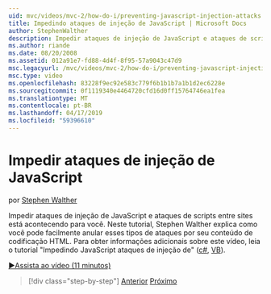 ```yaml
---
uid: mvc/videos/mvc-2/how-do-i/preventing-javascript-injection-attacks
title: Impedindo ataques de injeção de JavaScript | Microsoft Docs
author: StephenWalther
description: Impedir ataques de injeção de JavaScript e ataques de scripts entre sites está acontecendo para você. Neste tutorial, Stephen Walther explica como você pode facilmente de...
ms.author: riande
ms.date: 08/20/2008
ms.assetid: 012a91e7-fd88-4d4f-8f95-57a9043c47d9
msc.legacyurl: /mvc/videos/mvc-2/how-do-i/preventing-javascript-injection-attacks
msc.type: video
ms.openlocfilehash: 83228f9ec92e583c779f6b1b1b7a1b1d2ec6228e
ms.sourcegitcommit: 0f1119340e4464720cfd16d0ff15764746ea1fea
ms.translationtype: MT
ms.contentlocale: pt-BR
ms.lasthandoff: 04/17/2019
ms.locfileid: "59396610"
---
```

# <a name="preventing-javascript-injection-attacks"></a>Impedir ataques de injeção de JavaScript

por [Stephen Walther](https://github.com/StephenWalther)

Impedir ataques de injeção de JavaScript e ataques de scripts entre sites está acontecendo para você. Neste tutorial, Stephen Walther explica como você pode facilmente anular esses tipos de ataques por seu conteúdo de codificação HTML. Para obter informações adicionais sobre este vídeo, leia o tutorial "Impedindo JavaScript ataques de injeção de" ([c#](../../../overview/older-versions-1/security/preventing-javascript-injection-attacks-cs.md), [VB](../../../overview/older-versions-1/security/preventing-javascript-injection-attacks-vb.md)).

[&#9654;Assista ao vídeo (11 minutos)](https://channel9.msdn.com/Blogs/ASP-NET-Site-Videos/preventing-javascript-injection-attacks)

> [!div class="step-by-step"]
> [Anterior](an-introduction-to-url-routing.md)
> [Próximo](creating-unit-tests-for-aspnet-mvc-applications.md)
